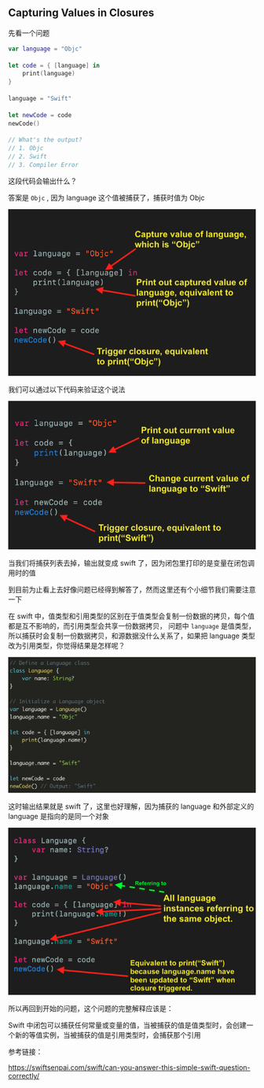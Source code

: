 ## Capturing Values in Closures

先看一个问题

```swift
var language = "Objc"

let code = { [language] in
    print(language)
}

language = "Swift"

let newCode = code
newCode()

// What's the output?
// 1. Objc
// 2. Swift
// 3. Compiler Error
```

 这段代码会输出什么？

答案是 `Objc` , 因为 language 这个值被捕获了，捕获时值为 Objc

![1.png](./1.png)



我们可以通过以下代码来验证这个说法

![2.png](./2.png)

当我们将捕获列表去掉，输出就变成 swift 了，因为闭包里打印的是变量在闭包调用时的值

到目前为止看上去好像问题已经得到解答了，然而这里还有个小细节我们需要注意一下

在 swift 中，值类型和引用类型的区别在于值类型会复制一份数据的拷贝，每个值都是互不影响的，而引用类型会共享一份数据拷贝， 问题中 `language` 是值类型，所以捕获时会复制一份数据拷贝，和源数据没什么关系了，如果把 language 类型改为引用类型，你觉得结果是怎样呢？

![3.png](./3.png)

这时输出结果就是 swift 了，这里也好理解，因为捕获的 language 和外部定义的 language 是指向的是同一个对象

![4.png](./4.png)



所以再回到开始的问题，这个问题的完整解释应该是：

Swift 中闭包可以捕获任何常量或变量的值，当被捕获的值是值类型时，会创建一个新的等值实例，当被捕获的值是引用类型时，会捕获那个引用



参考链接：

https://swiftsenpai.com/swift/can-you-answer-this-simple-swift-question-correctly/